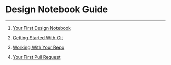 # Design Notebook Guide

---

1. [Your First Design Notebook](01_first_design.md)

2. [Getting Started With Git](02_git.md)

3. [Working With Your Repo](03_dev_workflow.md)

4. [Your First Pull Request](04_first_pr.md)
